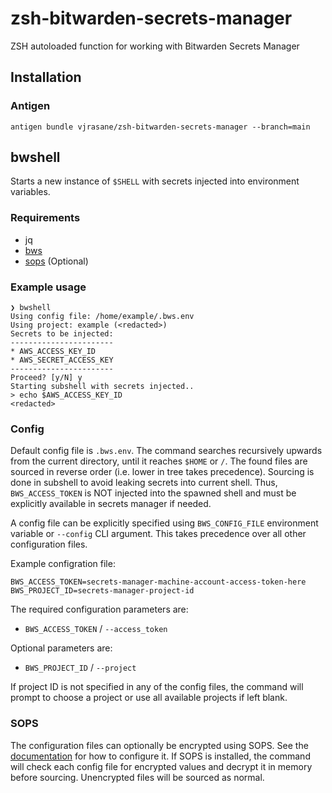# zsh-bitwarden-secrets-manager

ZSH autoloaded function for working with Bitwarden Secrets Manager

## Installation

### Antigen

```shell
antigen bundle vjrasane/zsh-bitwarden-secrets-manager --branch=main
```

## bwshell

Starts a new instance of `$SHELL` with secrets injected into environment variables.

### Requirements

- jq
- [bws](https://bitwarden.com/help/secrets-manager-cli)
- [sops](https://github.com/getsops/sops) (Optional) 

### Example usage

```shell
❯ bwshell
Using config file: /home/example/.bws.env
Using project: example (<redacted>)
Secrets to be injected:
-----------------------
* AWS_ACCESS_KEY_ID
* AWS_SECRET_ACCESS_KEY
-----------------------
Proceed? [y/N] y
Starting subshell with secrets injected..
> echo $AWS_ACCESS_KEY_ID
<redacted>
```

### Config

Default config file is `.bws.env`. The command searches recursively upwards from the current directory, until it reaches `$HOME` or `/`. The found files are sourced in reverse order (i.e. lower in tree takes precedence). Sourcing is done in subshell to avoid leaking secrets into current shell. Thus, `BWS_ACCESS_TOKEN` is NOT injected into the spawned shell and must be explicitly available in secrets manager if needed.

A config file can be explicitly specified using `BWS_CONFIG_FILE` environment variable or `--config` CLI argument. This takes precedence over all other configuration files.

Example configration file:
```env
BWS_ACCESS_TOKEN=secrets-manager-machine-account-access-token-here
BWS_PROJECT_ID=secrets-manager-project-id
```

The required configuration parameters are:
* `BWS_ACCESS_TOKEN` / `--access_token`

Optional parameters are:
* `BWS_PROJECT_ID` / `--project`

If project ID is not specified in any of the config files, the command will prompt to choose a project or use all available projects if left blank.

### SOPS

The configuration files can optionally be encrypted using SOPS. See the [documentation](https://github.com/getsops/sops) for how to configure it. If SOPS is installed, the command will check each config file for encrypted values and decrypt it in memory before sourcing. Unencrypted files will be sourced as normal.